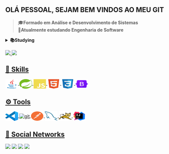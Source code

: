 ## OLÁ PESSOAL, SEJAM BEM VINDOS AO MEU GIT
  
> 🎓**Formado em Análise e Desenvolvimento de Sistemas** <br>
> 📘**Atualmente estudando Engenharia de Software** <br>

<details>
    
  <summary> <b>📚Studying</b></summary> <br>
  <img height="100px" src="https://github-readme-stats.vercel.app/api/top-langs/?username=BryanLucasCabral&hide=html&layout=compact&theme=dracula" align="right"/><br>
</details> <br>
  

<div align="left">

  <a href="https://github.com/BryanLucasCabral">
  <img height="150px" src="https://github-readme-stats.vercel.app/api?username=BryanLucasCabral&theme=dracula"/>
  <img height="150px" src="https://github-readme-streak-stats.herokuapp.com/?user=BryanLucasCabral&hide=html&layout=compact&theme=dracula"/>
    
</div>


## 🚀 Skills    

<p align="left">
  <img align="center" alt="Vini-Java" height="30" width="40" src="https://raw.githubusercontent.com/devicons/devicon/master/icons/java/java-original.svg">
  <img align="center" alt="Vini-Spring" height="30" width="40" src="https://raw.githubusercontent.com/devicons/devicon/master/icons/spring/spring-original.svg">
  <img align="center" alt="Vini-Js" height="30" width="40" src="https://raw.githubusercontent.com/devicons/devicon/master/icons/javascript/javascript-plain.svg">
  <img align="center" alt="Vini-HTML" height="30" width="40" src="https://raw.githubusercontent.com/devicons/devicon/master/icons/html5/html5-original.svg">
  <img align="center" alt="Vini-CSS" height="30" width="40" src="https://raw.githubusercontent.com/devicons/devicon/master/icons/css3/css3-original.svg">
  <img align="center" alt="Vini-Bootstrap" height="30" width="40" src="https://raw.githubusercontent.com/devicons/devicon/master/icons/bootstrap/bootstrap-original.svg">
</p>
  
## ⚙ Tools

<p align="left">
  <img align="center" alt="vs-code" height="30" width="40" src="https://github.com/devicons/devicon/blob/master/icons/vscode/vscode-original.svg">
  <img align="center" alt="git" height="30" width="40" src="https://raw.githubusercontent.com/jmnote/z-icons/master/svg/git.svg">
  <img align="center" alt="postman" height="30" width="40" src="https://raw.githubusercontent.com/devicons/devicon/master/icons/postman/postman-original.svg">
  <img align="center" alt="mysql" height="30" width="40" src="https://raw.githubusercontent.com/devicons/devicon/master/icons/mysql/mysql-original.svg">
  <img align="center" alt="tomcat" height="30" width="40" src="https://raw.githubusercontent.com/devicons/devicon/master/icons/tomcat/tomcat-original.svg">
  <img align="center" alt="intellij" height="30" width="40" src="https://raw.githubusercontent.com/devicons/devicon/master/icons/intellij/intellij-original.svg">
</p>

## 📢 Social Networks

<p align="left">
   <a href="https://instagram.com/bryan_llucass/" alt="Instagram">
  <img src="https://img.shields.io/badge/-Instagram-DF0174?style=flat-square&labelColor=DF0174&logo=instagram&logoColor=white&link=[instagram]"/></a>
  
   <a href="https://www.linkedin.com/in/bryan-lucas-b37757209/" alt="Linkedin">
  <img src="https://img.shields.io/badge/-Linkedin-0e76a8?style=flat-square&logo=Linkedin&logoColor=white&link=[linkedin]" /></a>                                                                                                                                            
   
  <a href="mailto:Bryan.brasil.bl@gmail.com" alt="Gmail">
  <img src="https://img.shields.io/badge/-Gmail-FF0000?style=flat-square&labelColor=FF0000&logo=gmail&logoColor=white&link=[gmail]" /></a>
  
  <a href="//https://github.com/BryanLucasCabral" alt="GitHub">
  <img src="https://img.shields.io/github/followers/G0nz4g4?label=follow&style=social" /></a>
</p>
